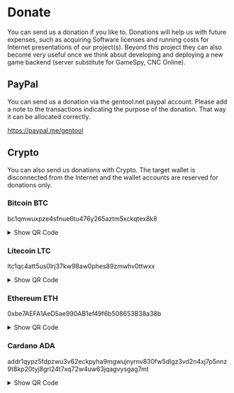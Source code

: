 # Donate

You can send us a donation if you like to. Donations will help us with future expenses, such as acquiring Software licenses and running costs for Internet presentations of our project(s). Beyond this project they can also become very useful once we think about developing and deploying a new game backend (server substitute for GameSpy, CNC Online).

## PayPal

You can send us a donation via the gentool.net paypal account. Please add a note to the transactions indicating the purpose of the donation. That way it can be allocated correctly.

https://paypal.me/gentool

## Crypto

You can also send us donations with Crypto. The target wallet is disconnected from the Internet and the wallet accounts are reserved for donations only.

### Bitcoin BTC

bc1qmwuxpze4sfnue6tu476y265aztm5xckqtex8k8

<details>

  <summary>Show QR Code</summary>

  ![qr](Media/QR/generated/bc1qmwuxpze4sfnue6tu476y265aztm5xckqtex8k8.png)

</details>


### Litecoin LTC

ltc1qc4att5us0lrj37kw98aw0phes89zmwhv0ttwxx

<details>

  <summary>Show QR Code</summary>

  ![qr](Media/QR/generated/ltc1qc4att5us0lrj37kw98aw0phes89zmwhv0ttwxx.png)

</details>


### Ethereum ETH

0xbe7AEFA1AeD5ae990AB1ef49f6b508653B38a38b

<details>

  <summary>Show QR Code</summary>

  ![qr](Media/QR/generated/0xbe7AEFA1AeD5ae990AB1ef49f6b508653B38a38b.png)

</details>


### Cardano ADA

addr1qypz5fdpzwu3v62eckpyha9mgwujnyrnv830fw5dlgz3vd2n4xj7p5nnz9t8kp20tyj8grl24t7xq72w4uw63jqagvysgag7mt

<details>

  <summary>Show QR Code</summary>

  ![qr](Media/QR/generated/addr1qypz5fdpzwu3v62eckpyha9mgwujnyrnv830fw5dlgz3vd2n4xj7p5nnz9t8kp20tyj8grl24t7xq72w4uw63jqagvysgag7mt.png)

</details>
